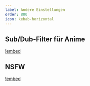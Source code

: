 ```yaml
---
label: Andere Einstellungen
order: 800
icon: kebab-horizontal
---
```


## Sub/Dub-Filter für Anime

[!embed](https://www.youtube-nocookie.com/embed/6CoQ6wwZVhw)

## NSFW

[!embed](https://www.youtube-nocookie.com/embed/5wT6gGezQxI)